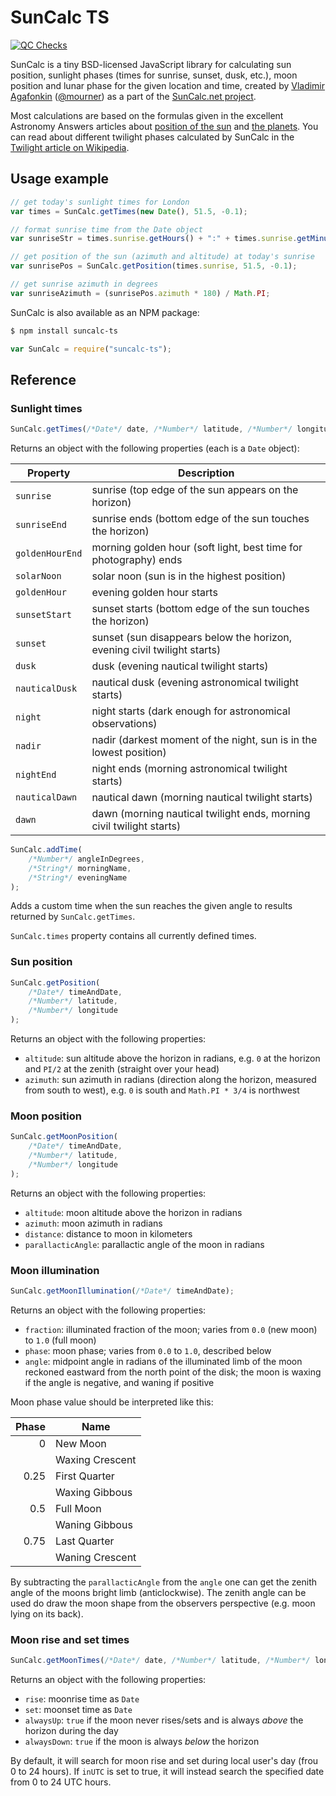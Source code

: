 # SunCalc TS

[![QC Checks](https://github.com/e-adrien/suncalc-ts/actions/workflows/quality-control.yml/badge.svg)](https://github.com/e-adrien/suncalc-ts/actions/workflows/quality-control.yml)

SunCalc is a tiny BSD-licensed JavaScript library for calculating sun position,
sunlight phases (times for sunrise, sunset, dusk, etc.),
moon position and lunar phase for the given location and time,
created by [Vladimir Agafonkin](http://agafonkin.com/en) ([@mourner](https://github.com/mourner))
as a part of the [SunCalc.net project](http://suncalc.net).

Most calculations are based on the formulas given in the excellent Astronomy Answers articles
about [position of the sun](http://aa.quae.nl/en/reken/zonpositie.html)
and [the planets](http://aa.quae.nl/en/reken/hemelpositie.html).
You can read about different twilight phases calculated by SunCalc
in the [Twilight article on Wikipedia](http://en.wikipedia.org/wiki/Twilight).

## Usage example

```javascript
// get today's sunlight times for London
var times = SunCalc.getTimes(new Date(), 51.5, -0.1);

// format sunrise time from the Date object
var sunriseStr = times.sunrise.getHours() + ":" + times.sunrise.getMinutes();

// get position of the sun (azimuth and altitude) at today's sunrise
var sunrisePos = SunCalc.getPosition(times.sunrise, 51.5, -0.1);

// get sunrise azimuth in degrees
var sunriseAzimuth = (sunrisePos.azimuth * 180) / Math.PI;
```

SunCalc is also available as an NPM package:

```bash
$ npm install suncalc-ts
```

```js
var SunCalc = require("suncalc-ts");
```

## Reference

### Sunlight times

```javascript
SunCalc.getTimes(/*Date*/ date, /*Number*/ latitude, /*Number*/ longitude);
```

Returns an object with the following properties (each is a `Date` object):

| Property        | Description                                                              |
| --------------- | ------------------------------------------------------------------------ |
| `sunrise`       | sunrise (top edge of the sun appears on the horizon)                     |
| `sunriseEnd`    | sunrise ends (bottom edge of the sun touches the horizon)                |
| `goldenHourEnd` | morning golden hour (soft light, best time for photography) ends         |
| `solarNoon`     | solar noon (sun is in the highest position)                              |
| `goldenHour`    | evening golden hour starts                                               |
| `sunsetStart`   | sunset starts (bottom edge of the sun touches the horizon)               |
| `sunset`        | sunset (sun disappears below the horizon, evening civil twilight starts) |
| `dusk`          | dusk (evening nautical twilight starts)                                  |
| `nauticalDusk`  | nautical dusk (evening astronomical twilight starts)                     |
| `night`         | night starts (dark enough for astronomical observations)                 |
| `nadir`         | nadir (darkest moment of the night, sun is in the lowest position)       |
| `nightEnd`      | night ends (morning astronomical twilight starts)                        |
| `nauticalDawn`  | nautical dawn (morning nautical twilight starts)                         |
| `dawn`          | dawn (morning nautical twilight ends, morning civil twilight starts)     |

```javascript
SunCalc.addTime(
	/*Number*/ angleInDegrees,
	/*String*/ morningName,
	/*String*/ eveningName
);
```

Adds a custom time when the sun reaches the given angle to results returned by `SunCalc.getTimes`.

`SunCalc.times` property contains all currently defined times.

### Sun position

```javascript
SunCalc.getPosition(
	/*Date*/ timeAndDate,
	/*Number*/ latitude,
	/*Number*/ longitude
);
```

Returns an object with the following properties:

- `altitude`: sun altitude above the horizon in radians,
  e.g. `0` at the horizon and `PI/2` at the zenith (straight over your head)
- `azimuth`: sun azimuth in radians (direction along the horizon, measured from south to west),
  e.g. `0` is south and `Math.PI * 3/4` is northwest

### Moon position

```javascript
SunCalc.getMoonPosition(
	/*Date*/ timeAndDate,
	/*Number*/ latitude,
	/*Number*/ longitude
);
```

Returns an object with the following properties:

- `altitude`: moon altitude above the horizon in radians
- `azimuth`: moon azimuth in radians
- `distance`: distance to moon in kilometers
- `parallacticAngle`: parallactic angle of the moon in radians

### Moon illumination

```javascript
SunCalc.getMoonIllumination(/*Date*/ timeAndDate);
```

Returns an object with the following properties:

- `fraction`: illuminated fraction of the moon; varies from `0.0` (new moon) to `1.0` (full moon)
- `phase`: moon phase; varies from `0.0` to `1.0`, described below
- `angle`: midpoint angle in radians of the illuminated limb of the moon reckoned eastward from the north point of the disk;
  the moon is waxing if the angle is negative, and waning if positive

Moon phase value should be interpreted like this:

| Phase | Name            |
| ----: | --------------- |
|     0 | New Moon        |
|       | Waxing Crescent |
|  0.25 | First Quarter   |
|       | Waxing Gibbous  |
|   0.5 | Full Moon       |
|       | Waning Gibbous  |
|  0.75 | Last Quarter    |
|       | Waning Crescent |

By subtracting the `parallacticAngle` from the `angle` one can get the zenith angle of the moons bright limb (anticlockwise).
The zenith angle can be used do draw the moon shape from the observers perspective (e.g. moon lying on its back).

### Moon rise and set times

```js
SunCalc.getMoonTimes(/*Date*/ date, /*Number*/ latitude, /*Number*/ longitude[, inUTC])
```

Returns an object with the following properties:

- `rise`: moonrise time as `Date`
- `set`: moonset time as `Date`
- `alwaysUp`: `true` if the moon never rises/sets and is always _above_ the horizon during the day
- `alwaysDown`: `true` if the moon is always _below_ the horizon

By default, it will search for moon rise and set during local user's day (frou 0 to 24 hours).
If `inUTC` is set to true, it will instead search the specified date from 0 to 24 UTC hours.
